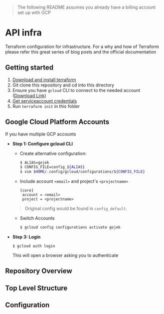 > The following README assumes you already have a billing account set up with GCP

# API infra

Terraform configuration for infrastructure. For a why and how of Terraform please refer this great series of blog posts and the official documentation


## Getting started


1. [Download and install terraform](https://www.terraform.io/downloads.html)
2. Git clone this repository and cd into this directory
3. Ensure you have `gcloud` CLI to connect to the needed account ([Download Link](https://cloud.google.com/sdk/))
4. [Get serviceaccount credentials](./docs/get_credentials.md)
4. Run `terraform init` in this folder

## Google Cloud Platform Accounts

If you have multiple GCP accounts

* __Step 1: Configure gcloud CLI__

	* Create alternative configuration: 
	
        ```bash
        $ ALIAS=gojek
        $ CONFIG_FILE=config_${ALIAS}
        $ vim $HOME/.config/gcloud/configurations/${CONFIG_FILE}
        ```
    

    * Include account `<email>` and project's `<projectname>` 

        ```
        [core]
	     account = <email>
	     project = <projectname>
        ```
    
    > Original config would be found in `config_default`.

    * Switch Accounts

        ```bash
        $ gcloud config configurations activate gojek
        ```
        
* __Step 3: Login__

    ```
    $ gcloud auth login
    ```
    
    This will open a browser asking you to authenticate
    

## Repository Overview

## Top Level Structure

## Configuration

